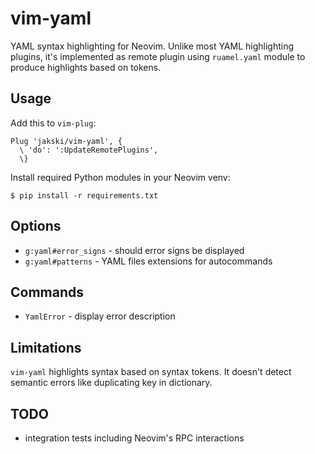 # vim-yaml

YAML syntax highlighting for Neovim. Unlike most YAML highlighting plugins, it's
implemented as remote plugin using `ruamel.yaml` module to produce highlights
based on tokens.

## Usage

Add this to `vim-plug`:

```
Plug 'jakski/vim-yaml', {
  \ 'do': ':UpdateRemotePlugins',
  \}
```

Install required Python modules in your Neovim venv:

```
$ pip install -r requirements.txt
```

## Options

- `g:yaml#error_signs` - should error signs be displayed
- `g:yaml#patterns` - YAML files extensions for autocommands

## Commands

- `YamlError` - display error description

## Limitations

`vim-yaml` highlights syntax based on syntax tokens. It doesn't detect semantic
errors like duplicating key in dictionary.

## TODO

- integration tests including Neovim's RPC interactions
